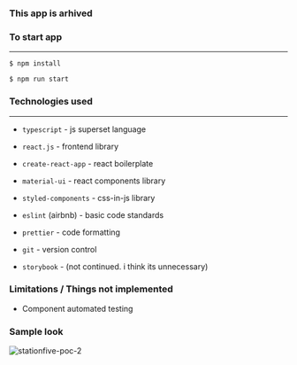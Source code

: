 ### This app is arhived


### To start app

---

`$ npm install`

`$ npm run start`

### Technologies used

---

- `typescript` - js superset language

- `react.js` - frontend library

- `create-react-app` - react boilerplate

- `material-ui` - react components library

- `styled-components` - css-in-js library

- `eslint` (airbnb) - basic code standards

- `prettier` - code formatting

- `git` - version control

- `storybook` - (not continued. i think its unnecessary)

### Limitations / Things not implemented

- Component automated testing

### Sample look

![stationfive-poc-2](https://user-images.githubusercontent.com/36555546/112945307-b38d3680-9166-11eb-9b06-ceea394d4df2.gif)
